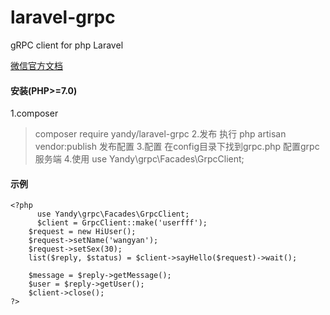 # laravel-grpc
gRPC client for php Laravel

[微信官方文档](https://pay.weixin.qq.com/wiki/doc/api/xiaowei.php?chapter=4_1)

#### 安装(PHP>=7.0)
1.composer
> composer require yandy/laravel-grpc
2.发布
> 执行 php artisan vendor:publish 发布配置
3.配置
> 在config目录下找到grpc.php 配置grpc服务端
4.使用
> use Yandy\grpc\Facades\GrpcClient;


#### 示例
    <?php
	      use Yandy\grpc\Facades\GrpcClient;
	      $client = GrpcClient::make('userfff');
        $request = new HiUser();
        $request->setName('wangyan');
        $request->setSex(30);
        list($reply, $status) = $client->sayHello($request)->wait();

        $message = $reply->getMessage();
        $user = $reply->getUser();
        $client->close();
    ?>
